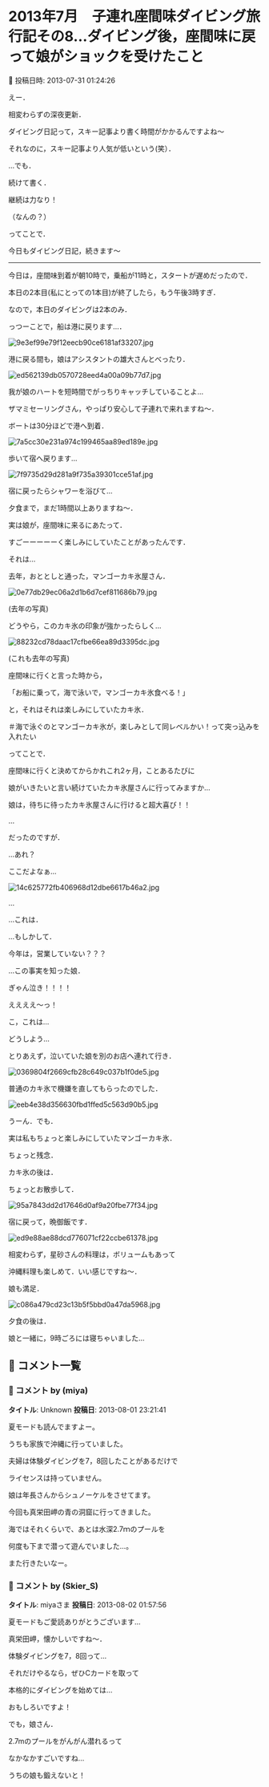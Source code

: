 # 2013年7月　子連れ座間味ダイビング旅行記その8…ダイビング後，座間味に戻って娘がショックを受けたこと

📅 投稿日時: 2013-07-31 01:24:26

えー．


相変わらずの深夜更新．


ダイビング日記って，スキー記事より書く時間がかかるんですよね～


それなのに，スキー記事より人気が低いという(笑）．





…でも．


続けて書く．


継続は力なり！


（なんの？）





ってことで．


今日もダイビング日記，続きます～


--------------





今日は，座間味到着が朝10時で，乗船が11時と，スタートが遅めだったので．


本日の2本目(私にとっての1本目)が終了したら，もう午後3時すぎ．





なので，本日のダイビングは2本のみ．


っつーことで，船は港に戻ります…．




![9e3ef99e79f12eecb90ce6181af33207.jpg](images/9e3ef99e79f12eecb90ce6181af33207.jpg)




港に戻る間も，娘はアシスタントの雄大さんとべったり．




![ed562139db0570728eed4a00a09b77d7.jpg](images/ed562139db0570728eed4a00a09b77d7.jpg)




我が娘のハートを短時間でがっちりキャッチしていることよ…


ザマミセーリングさん，やっぱり安心して子連れで来れますね～．





ボートは30分ほどで港へ到着．




![7a5cc30e231a974c199465aa89ed189e.jpg](images/7a5cc30e231a974c199465aa89ed189e.jpg)




歩いて宿へ戻ります…




![7f9735d29d281a9f735a39301cce51af.jpg](images/7f9735d29d281a9f735a39301cce51af.jpg)







宿に戻ったらシャワーを浴びて…


夕食まで，まだ1時間以上ありますね～．





実は娘が，座間味に来るにあたって．


すごーーーーーく楽しみにしていたことがあったんです．


それは…


去年，おととしと通った，マンゴーカキ氷屋さん．




![0e77db29ec06a2d1b6d7cef811686b79.jpg](images/0e77db29ec06a2d1b6d7cef811686b79.jpg)




(去年の写真)


どうやら，このカキ氷の印象が強かったらしく…




![88232cd78daac17cfbe66ea89d3395dc.jpg](images/88232cd78daac17cfbe66ea89d3395dc.jpg)




(これも去年の写真)


座間味に行くと言った時から，


「お船に乗って，海で泳いで，マンゴーカキ氷食べる！」


と，それはそれは楽しみにしていたカキ氷．


＃海で泳ぐのとマンゴーカキ氷が，楽しみとして同レベルかい！って突っ込みを入れたい





ってことで．


座間味に行くと決めてからかれこれ2ヶ月，ことあるたびに


娘がいきたいと言い続けていたカキ氷屋さんに行ってみますか…





娘は，待ちに待ったカキ氷屋さんに行けると超大喜び！！


…


だったのですが．


…あれ？


ここだよなぁ…




![14c625772fb406968d12dbe6617b46a2.jpg](images/14c625772fb406968d12dbe6617b46a2.jpg)




…


…これは．


…もしかして．


今年は，営業していない？？？





…この事実を知った娘．


ぎゃん泣き！！！！





ええええ～っ！


こ，これは…


どうしよう…





とりあえず，泣いていた娘を別のお店へ連れて行き．




![0369804f2669cfb28c649c037b1f0de5.jpg](images/0369804f2669cfb28c649c037b1f0de5.jpg)




普通のカキ氷で機嫌を直してもらったのでした．




![eeb4e38d356630fbd1ffed5c563d90b5.jpg](images/eeb4e38d356630fbd1ffed5c563d90b5.jpg)




うーん．でも．


実は私もちょっと楽しみにしていたマンゴーカキ氷．


ちょっと残念．





カキ氷の後は．


ちょっとお散歩して．




![95a7843dd2d17646d0af9a20fbe77f34.jpg](images/95a7843dd2d17646d0af9a20fbe77f34.jpg)




宿に戻って，晩御飯です．




![ed9e88ae88dcd776071cf22ccbe61378.jpg](images/ed9e88ae88dcd776071cf22ccbe61378.jpg)




相変わらず，星砂さんの料理は，ボリュームもあって


沖縄料理も楽しめて．いい感じですね～．





娘も満足．




![c086a479cd23c13b5f5bbd0a47da5968.jpg](images/c086a479cd23c13b5f5bbd0a47da5968.jpg)




夕食の後は．


娘と一緒に，9時ごろには寝ちゃいました…

## 💬 コメント一覧

### 💬 コメント by (miya)
**タイトル**: Unknown
**投稿日**: 2013-08-01 23:21:41

夏モードも読んでますよー。



うちも家族で沖縄に行っていました。

夫婦は体験ダイビングを7，8回したことがあるだけで

ライセンスは持っていません。

娘は年長さんからシュノーケルをさせてます。

今回も真栄田岬の青の洞窟に行ってきました。



海ではそれくらいで、あとは水深2.7ｍのプールを

何度も下まで潜って遊んでいました…。



また行きたいなー。

### 💬 コメント by (Skier_S)
**タイトル**: miyaさま
**投稿日**: 2013-08-02 01:57:56

夏モードもご愛読ありがとうございます…

真栄田岬，懐かしいですね～．

体験ダイビングを7，8回って…

それだけやるなら，ぜひCカードを取って

本格的にダイビングを始めては…

おもしろいですよ！



でも，娘さん．

2.7mのプールをがんがん潜れるって

なかなかすごいですね…

うちの娘も鍛えないと！


